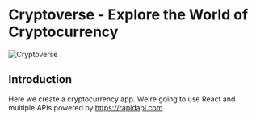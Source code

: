 # Cryptoverse - Explore the World of Cryptocurrency

![Cryptoverse](https://i.ibb.co/8gh5Jc8/image.png)

## Introduction
Here we create a cryptocurrency app. We're going to use React and multiple APIs powered by https://rapidapi.com.

